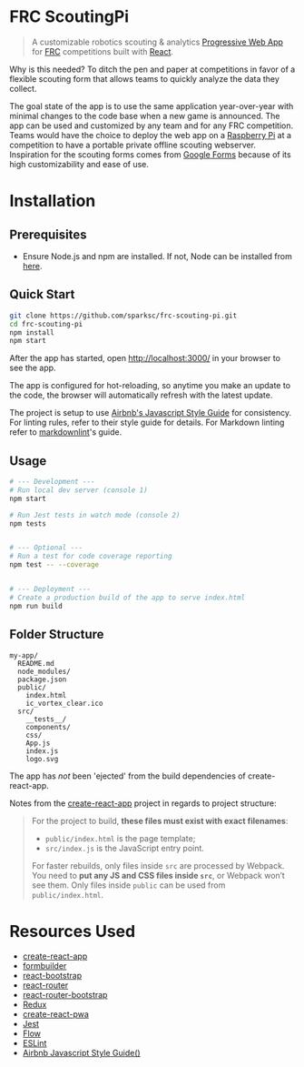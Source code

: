 # FRC ScoutingPi

> A customizable robotics scouting & analytics [Progressive Web App](https://developers.google.com/web/progressive-web-apps/) for [FRC](http://www.firstinspires.org/robotics/frc) competitions built with [React](https://facebook.github.io/react/).

Why is this needed? To ditch the pen and paper at competitions in favor of a flexible scouting form that allows teams to quickly analyze the data they collect.

The goal state of the app is to use the same application year-over-year with minimal changes to the code base when a new game is announced. The app can be used and customized by any team and for any FRC competition. Teams would have the choice to deploy the web app on a [Raspberry Pi](https://www.raspberrypi.org/about/) at a competition to have a portable private offline scouting webserver. Inspiration for the scouting forms comes from [Google Forms](https://www.google.com/forms/about/) because of its high customizability and ease of use.

# Installation

## Prerequisites

* Ensure Node.js and npm are installed. If not, Node can be installed from [here](https://nodejs.org/en/ "Node.js.org").

## Quick Start

```bash
git clone https://github.com/sparksc/frc-scouting-pi.git
cd frc-scouting-pi
npm install
npm start
```

After the app has started, open [http://localhost:3000/](http://localhost:3000/) in your browser to see the app.

The app is configured for hot-reloading, so anytime you make an update to the code, the browser will automatically refresh with the latest update.

The project is setup to use [Airbnb's Javascript Style Guide](https://github.com/airbnb/javascript) for consistency. For linting rules, refer to their style guide for details. For Markdown linting refer to [markdownlint](https://github.com/DavidAnson/markdownlint/blob/master/doc/Rules.md)'s guide.

## Usage

```bash
# --- Development ---
# Run local dev server (console 1)
npm start

# Run Jest tests in watch mode (console 2)
npm tests


# --- Optional ---
# Run a test for code coverage reporting
npm test -- --coverage


# --- Deployment ---
# Create a production build of the app to serve index.html
npm run build
```

## Folder Structure

```
my-app/
  README.md
  node_modules/
  package.json
  public/
    index.html
    ic_vortex_clear.ico
  src/
    __tests__/
    components/
    css/
    App.js
    index.js
    logo.svg
```

The app has *not* been 'ejected' from the build dependencies of create-react-app.

Notes from the [create-react-app](https://github.com/facebookincubator/create-react-app) project in regards to project structure:

>For the project to build, **these files must exist with exact filenames**:
>
> * `public/index.html` is the page template;
> * `src/index.js` is the JavaScript entry point.
>
>For faster rebuilds, only files inside `src` are processed by Webpack.<br>
>You need to **put any JS and CSS files inside `src`**, or Webpack won’t see them.
>Only files inside `public` can be used from `public/index.html`.

# Resources Used

* [create-react-app](https://github.com/facebookincubator/create-react-app)
* [formbuilder](https://github.com/Kinto/formbuilder)
* [react-bootstrap](https://react-bootstrap.github.io/)
* [react-router](https://github.com/ReactTraining/react-router)
* [react-router-bootstrap](https://github.com/react-bootstrap/react-router-bootstrap)
* [Redux](http://redux.js.org/)
* [create-react-pwa](https://github.com/jeffposnick/create-react-pwa)
* [Jest](https://facebook.github.io/jest/)
* [Flow](https://flowtype.org/)
* [ESLint](http://eslint.org/)
* [Airbnb Javascript Style Guide()](https://www.npmjs.com/package/eslint-config-airbnb)